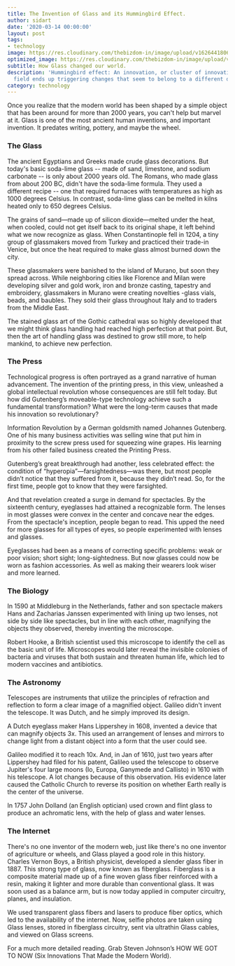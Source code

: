 ```yaml
---
title: The Invention of Glass and its Hummingbird Effect.
author: sidart
date: '2020-03-14 00:00:00'
layout: post
tags:
- technology
image: https://res.cloudinary.com/thebizdom-in/image/upload/v1626441806/Artboard_1_smmdb0.png
optimized_image: https://res.cloudinary.com/thebizdom-in/image/upload/v1626441806/Artboard_1_smmdb0.png
subtitle: How Glass changed our world.
description: 'Hummingbird effect: An innovation, or cluster of innovations, in one
  field ends up triggering changes that seem to belong to a different domain altogether.'
category: technology
---
```


Once you realize that the modern world has been shaped by a simple object that has been around for more than 2000 years, you can't help but marvel at it.  Glass is one of the most ancient human inventions, and important invention. It predates writing, pottery, and maybe the wheel. 
### The Glass
The ancient Egyptians and Greeks made crude glass decorations. But today's basic soda-lime glass -- made of sand, limestone, and sodium carbonate -- is only about 2000 years old. The Romans, who made glass from about 200 BC, didn't have the soda-lime formula. They used a different recipe -- one that required furnaces with temperatures as high as 1000 degrees Celsius. In contrast, soda-lime glass can be melted in kilns heated only to 650 degrees Celsius.

The grains of sand—made up of silicon dioxide—melted under the heat, when cooled, could not get itself back to its original shape,  it left behind what we now recognize as glass. When Constantinople fell in 1204, a tiny group of glassmakers moved from Turkey and practiced their trade-in Venice, but once the heat required to make glass almost burned down the city. 

These glassmakers were banished to the island of Murano, but soon they spread across. While neighboring cities like Florence and Milan were developing silver and gold work, iron and bronze casting, tapestry and embroidery, glassmakers in Murano were creating novelties -glass vials, beads, and baubles. They sold their glass throughout Italy and to traders from the Middle East.

The stained glass art of the Gothic cathedral was so highly developed that we might think glass handling had reached high perfection at that point. But, then the art of handling glass was destined to grow still more, to help mankind, to achieve new perfection.
### The Press
Technological progress is often portrayed as a grand narrative of human advancement. The invention of the printing press, in this view, unleashed a global intellectual revolution whose consequences are still felt today. But how did Gutenberg’s moveable-type technology achieve such a fundamental transformation? What were the long-term causes that made his innovation so revolutionary?

Information Revolution by a German goldsmith named Johannes Gutenberg. One of his many business activities was selling wine that put him in proximity to the screw press used for squeezing wine grapes. His learning from his other failed business created the Printing Press.

Gutenberg’s great breakthrough had another, less celebrated effect: the condition of “hyperopia”—farsightedness—was there, but most people didn’t notice that they suffered from it, because they didn’t read. So, for the first time, people got to know that they were farsighted.

And that revelation created a surge in demand for spectacles. By the sixteenth century, eyeglasses had attained a recognizable form. The lenses in most glasses were convex in the center and concave near the edges.  From the spectacle's inception, people began to read. This upped the need for more glasses for all types of eyes, so people experimented with lenses and glasses.

Eyeglasses had been as a means of correcting specific problems: weak or poor vision; short sight; long-sightedness. But now glasses could now be worn as fashion accessories. As well as making their wearers look wiser and more learned.
### The Biology
In 1590 at Middleburg in the Netherlands, father and son spectacle makers Hans and Zacharias Janssen experimented with lining up two lenses, not side by side like spectacles, but in line with each other, magnifying the objects they observed, thereby inventing the microscope.

Robert Hooke, a British scientist used this microscope to identify the cell as the basic unit of life. 
Microscopes would later reveal the invisible colonies of bacteria and viruses that both sustain and threaten human life, which led to modern vaccines and antibiotics.

### The Astronomy
Telescopes are instruments that utilize the principles of refraction and reflection to form a clear image of a magnified object. Galileo didn't invent the telescope. It was Dutch, and he simply improved its design.  

A Dutch eyeglass maker Hans Lippershey in 1608, invented a device that can magnify objects 3x. This used an arrangement of lenses and mirrors to change light from a distant object into a form that the user could see.

Galileo modified it to reach 10x. And, in Jan of 1610, just two years after Lippershey had filed for his patent, Galileo used the telescope to observe  Jupiter's four large moons (Io, Europa, Ganymede and Callisto) in 1610 with his telescope.  A lot changes because of this observation. His evidence later caused the Catholic Church to reverse its position on whether Earth really is the center of the universe. 

In 1757 John Dolland (an English optician) used crown and flint glass to produce an achromatic lens, with the help of glass and water lenses.
 
### The Internet
There's no one inventor of the modern web, just like there's no one inventor of agriculture or wheels, and Glass played a good role in this history. 
Charles Vernon Boys, a British physicist, developed a slender glass fiber in 1887. This strong type of glass, now known as fiberglass. Fiberglass is a composite material made up of a fine woven glass fiber reinforced with a resin, making it lighter and more durable than conventional glass. It was soon used as a balance arm, but is now today applied in computer circuitry, planes, and insulation.

We used transparent glass fibers and lasers to produce fiber optics, which led to the availability of the internet. Now, selfie photos are taken using Glass lenses, stored in fiberglass circuitry, sent via ultrathin Glass cables, and viewed on Glass screens. 

For a much more detailed reading. Grab Steven Johnson’s HOW WE GOT TO NOW (Six Innovations That Made the Modern World).
